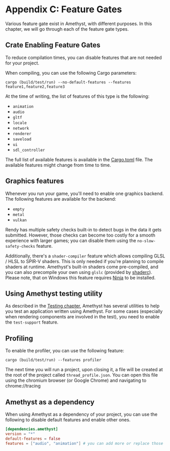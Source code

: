# Appendix C: Feature Gates

Various feature gate exist in Amethyst, with different purposes.
In this chapter, we will go through each of the feature gate types.

## Crate Enabling Feature Gates

To reduce compilation times, you can disable features that are not needed for your project.

When compiling, you can use the following Cargo parameters:

```shell
cargo (build/test/run) --no-default-features --features feature1,feature2,feature3
```

At the time of writing, the list of features of this type is the following:

- `animation`
- `audio`
- `gltf`
- `locale`
- `network`
- `renderer`
- `saveload`
- `ui`
- `sdl_controller`

The full list of available features is available in the [Cargo.toml] file.
The available features might change from time to time.

## Graphics features

Whenever you run your game, you'll need to enable one graphics backend. The following features are
available for the backend:

- `empty`
- `metal`
- `vulkan`

Rendy has multiple safety checks built-in to detect bugs in the data it gets submitted. However,
those checks can become too costly for a smooth experience with larger games; you can disable
them using the `no-slow-safety-checks` feature.

Additionally, there's a `shader-compiler` feature which allows compiling GLSL / HLSL to SPIR-V
shaders. This is only needed if you're planning to compile shaders at runtime. Amethyst's
built-in shaders come pre-compiled, and you can also precompile your own using `glslc` (provided
by [shaderc]). Please note, that on Windows this feature requires [Ninja] to be installed.

## Using Amethyst testing utility

As described in the [Testing chapter][bk_test], Amethyst has several utilities to help you
test an application written using Amethyst. For some cases (especially when rendering components
are involved in the test), you need to enable the `test-support` feature.

## Profiling

To enable the profiler, you can use the following feature:

```shell
cargo (build/test/run) --features profiler
```

The next time you will run a project, upon closing it, a file will be created at the root of the project called `thread_profile.json`.
You can open this file using the chromium browser (or Google Chrome) and navigating to chrome://tracing

## Amethyst as a dependency

When using Amethyst as a dependency of your project, you can use the following to disable default features and enable other ones.

```toml
[dependencies.amethyst]
version = "*"
default-features = false
features = ["audio", "animation"] # you can add more or replace those
```

[bk_test]: ../testing.html
[cargo.toml]: https://github.com/amethyst/amethyst/blob/master/Cargo.toml
[ninja]: https://ninja-build.org/
[shaderc]: https://github.com/google/shaderc
